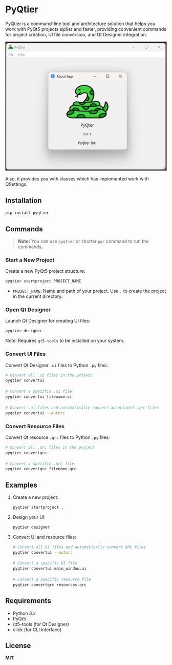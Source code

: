 # PyQtier

PyQtier is a command-line tool and architecture solution that helps you work with PyQt5 projects siplier and faster,
providing convenient commands for project creation, UI file conversion, and Qt Designer integration.

![screenshot_1.png](docs/img/screenshot_1.png)

Also, it provides you with classes which has implemented work with QSettings.

## Installation

```bash
pip install pyqtier
```

## Commands

> **Note:** You can use `pyqtier` or shorter `pqr` command to run the commands.

### Start a New Project

Create a new PyQt5 project structure:

```bash
pyqtier startproject PROJECT_NAME
```

- `PROJECT_NAME`: Name and path of your project. Use `.` to create the project in the current directory.

### Open Qt Designer

Launch Qt Designer for creating UI files:

```bash
pyqtier designer
```

Note: Requires `qt5-tools` to be installed on your system.

### Convert UI Files

Convert Qt Designer `.ui` files to Python `.py` files:

```bash
# Convert all .ui files in the project
pyqtier convertui

# Convert a specific .ui file
pyqtier convertui filename.ui

# Convert .ui files and automatically convert associated .qrc files
pyqtier convertui --autorc
```

### Convert Resource Files

Convert Qt resource `.qrc` files to Python `.py` files:

```bash
# Convert all .qrc files in the project
pyqtier convertqrc

# Convert a specific .qrc file
pyqtier convertqrc filename.qrc
```

## Examples

1. Create a new project:
   ```bash
   pyqtier startproject .
   ```

2. Design your UI:
   ```bash
   pyqtier designer
   ```

3. Convert UI and resource files:
   ```bash
   # Convert all UI files and automatically convert QRC files
   pyqtier convertui --autorc
   
   # Convert a specific UI file
   pyqtier convertui main_window.ui
   
   # Convert a specific resource file
   pyqtier convertqrc resources.qrc
   ```

## Requirements

- Python 3.x
- PyQt5
- qt5-tools (for Qt Designer)
- click (for CLI interface)

## License

**MIT**


